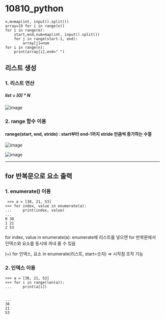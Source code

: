 # 10810_python
    
    n,m=map(int, input().split())
    array=[0 for i in range(n)]
    for i in range(m):
        start,end,num=map(int, input().split())
        for j in range(start-1, end):
            array[j]=num
    for i in range(n):
        print(array[i],end=" ")


## 리스트 생성

### 1. 리스트 연산
  ##### list = [0] * N
  ![image](https://github.com/marshmallowing/boj_code/assets/114673063/30a3a3ea-8d96-4ebb-8681-434bb0cdab00)

### 2. range 함수 이용
  #### ranege(start, end, stride) : start부터 end-1까지 stride 만큼씩 증가하는 수열
  
 ![image](https://github.com/marshmallowing/boj_code/assets/114673063/8a916664-cacf-4b7b-b5df-bc78079ca478)

 ![image](https://github.com/marshmallowing/boj_code/assets/114673063/015a9694-bebc-4f42-9059-c3035fe8e25d)

 ---

 ## for 반복문으로 요소 출력

 ### 1. enumerate() 이용
 
     >>> a = [38, 21, 53]
    >>> for index, value in enumerate(a):
    ...     print(index, value)
    ...
    0 38
    1 21
    2 53

for index, value in enumerate(a): enumerate에 리스트를 넣으면 for 반복문에서 인덱스와 요소를 동시에 꺼내 올 수 있음

(+) for 인덱스, 요소 in enumerate(리스트, start=숫자) => 시작점 조작 가능


### 2. 인덱스 이용

    >>> a = [38, 21, 53]
    >>> for i in range(len(a)):
    ...     print(a[i])

    
    ...
    38
    21
    53
